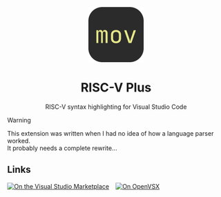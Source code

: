 <div align="center">

<img src="icon.png" width="128" height="128" alt="">

# RISC-V Plus

RISC-V syntax highlighting for Visual Studio Code

</div>

> [!Warning]
>
> This extension was written when I had no idea of how a language parser worked.  
> It probably needs a complete rewrite...

## Links

[![On the Visual Studio Marketplace](https://img.shields.io/visual-studio-marketplace/d/steffo.riscv-plus?label=visual+studio+marketplace)](https://marketplace.visualstudio.com/items?itemName=steffo.riscv-plus)
 
[![On OpenVSX](https://img.shields.io/open-vsx/dt/steffo/riscv-plus?label=open+vsx+registry)](https://open-vsx.org/extension/steffo/steffo/riscv-plus)
